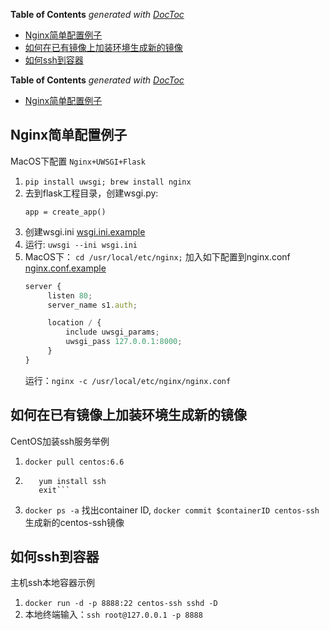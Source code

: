 <!-- START doctoc generated TOC please keep comment here to allow auto update -->
<!-- DON'T EDIT THIS SECTION, INSTEAD RE-RUN doctoc TO UPDATE -->
**Table of Contents**  *generated with [DocToc](https://github.com/thlorenz/doctoc)*

- [Nginx简单配置例子](#nginx%E7%AE%80%E5%8D%95%E9%85%8D%E7%BD%AE%E4%BE%8B%E5%AD%90)
- [如何在已有镜像上加装环境生成新的镜像](#%E5%A6%82%E4%BD%95%E5%9C%A8%E5%B7%B2%E6%9C%89%E9%95%9C%E5%83%8F%E4%B8%8A%E5%8A%A0%E8%A3%85%E7%8E%AF%E5%A2%83%E7%94%9F%E6%88%90%E6%96%B0%E7%9A%84%E9%95%9C%E5%83%8F)
- [如何ssh到容器](#%E5%A6%82%E4%BD%95ssh%E5%88%B0%E5%AE%B9%E5%99%A8)

<!-- END doctoc generated TOC please keep comment here to allow auto update -->

**Table of Contents**  *generated with [DocToc](https://github.com/thlorenz/doctoc)*

- [Nginx简单配置例子](#markdown-header-nginx%E7%AE%80%E5%8D%95%E9%85%8D%E7%BD%AE%E4%BE%8B%E5%AD%90)

## Nginx简单配置例子
MacOS下配置 `Nginx+UWSGI+Flask`
1. ```pip install uwsgi; brew install nginx```
2. 去到flask工程目录，创建wsgi.py:
    ```
    app = create_app()
    ```
3. 创建wsgi.ini [wsgi.ini.example](./nginx_simple_example/wsgi.ini)
4. 运行: ```uwsgi --ini wsgi.ini```
5. MacOS下：
   ```cd /usr/local/etc/nginx;``` 加入如下配置到nginx.conf [nginx.conf.example](./nginx_simple_example/nginx.conf)
   ```js
   server {
        listen 80;
        server_name s1.auth;

        location / {
            include uwsgi_params;
            uwsgi_pass 127.0.0.1:8000;
        }
   }
   ```
   运行：```nginx -c /usr/local/etc/nginx/nginx.conf```

## 如何在已有镜像上加装环境生成新的镜像
CentOS加装ssh服务举例
1. ```docker pull centos:6.6```
2. ```docker run -it centos:6.6 bash
      yum install ssh
      exit```
3. ```docker ps -a``` 找出container ID, ```docker commit $containerID centos-ssh```生成新的centos-ssh镜像

## 如何ssh到容器
主机ssh本地容器示例
1. ```docker run -d -p 8888:22 centos-ssh sshd -D```
2. 本地终端输入：```ssh root@127.0.0.1 -p 8888```
